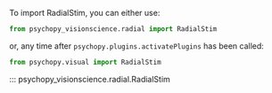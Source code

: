 To import RadialStim, you can either use:
```python
from psychopy_visionscience.radial import RadialStim
```
or, any time after `psychopy.plugins.activatePlugins` has been called:
```python
from psychopy.visual import RadialStim
```

::: psychopy_visionscience.radial.RadialStim